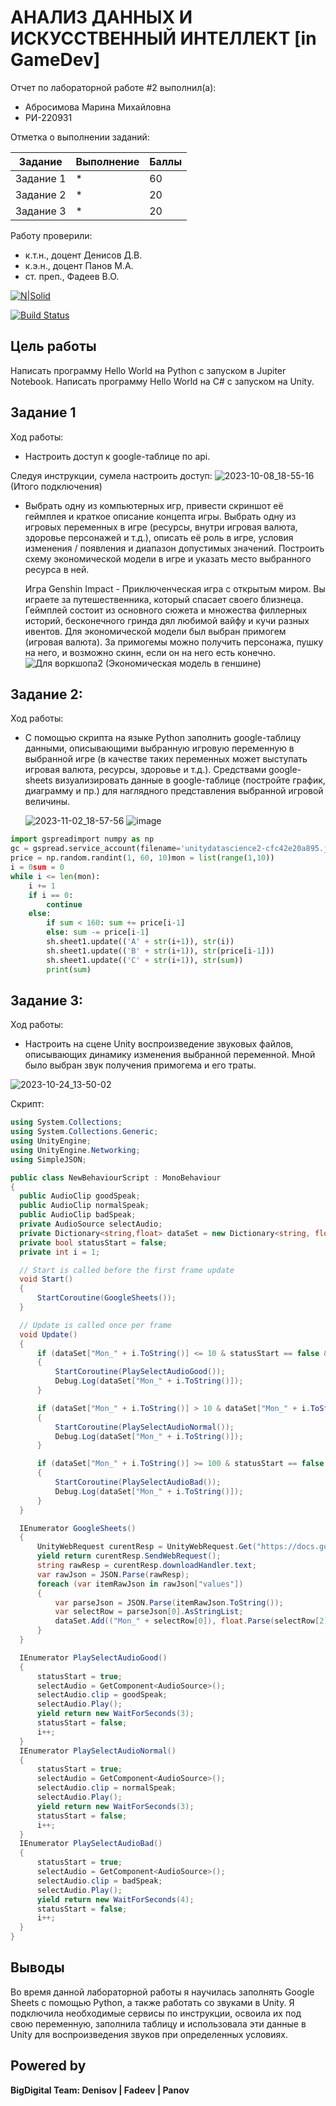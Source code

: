 # АНАЛИЗ ДАННЫХ И ИСКУССТВЕННЫЙ ИНТЕЛЛЕКТ [in GameDev]
Отчет по лабораторной работе #2 выполнил(а):
- Абросимова Марина Михайловна
- РИ-220931
  
Отметка о выполнении заданий:

| Задание | Выполнение | Баллы |
| ------ | ------ | ------ |
| Задание 1 | * | 60 |
| Задание 2 | * | 20 |
| Задание 3 | * | 20 |

Работу проверили:
- к.т.н., доцент Денисов Д.В.
- к.э.н., доцент Панов М.А.
- ст. преп., Фадеев В.О.

[![N|Solid](https://cldup.com/dTxpPi9lDf.thumb.png)](https://nodesource.com/products/nsolid)

[![Build Status](https://travis-ci.org/joemccann/dillinger.svg?branch=master)](https://travis-ci.org/joemccann/dillinger)

## Цель работы
Написать программу Hello World на Python с запуском в Jupiter Notebook. Написать программу Hello World на C# с запуском на Unity.

## Задание 1

Ход работы:
- Настроить доступ к google-таблице по api.

Следуя инструкции, сумела настроить доступ:
![2023-10-08_18-55-16](https://github.com/Marishka-A/Workshop2/assets/126682278/56af2d11-e276-4c3b-9708-e82840fe630f)
(Итого подключения)

- Выбрать одну из компьютерных игр, привести скриншот её геймплея и краткое описание концепта игры. Выбрать одну из игровых переменных в игре (ресурсы, внутри игровая валюта, здоровье персонажей и т.д.), описать её роль в игре, условия изменения / появления и диапазон допустимых значений. Построить схему экономической модели в игре и указать место выбранного ресурса в ней.
  
  Игра Genshin Impact - Приключенческая игра с открытым миром. Вы играете за путешественника, который спасает своего близнеца. Геймплей состоит из основного сюжета и множества филлерных историй, бесконечного гринда дял любимой вайфу и кучи разных ивентов. Для экономической модели был выбран примогем (игровая валюта). За примогемы можно получить персонажа, пушку на него, и возможно скинн, если он на него есть конечно.
  ![Для воркшопа2](https://github.com/Marishka-A/Workshop2/assets/126682278/d1375fe6-d7af-4869-a194-0b9ccf5a43cf)
  (Экономическая модель в геншине)


## Задание 2:

Ход работы:
- С помощью скрипта на языке Python заполнить google-таблицу данными, описывающими выбранную игровую переменную в выбранной игре (в качестве таких переменных может выступать игровая валюта, ресурсы, здоровье и т.д.). Средствами google-sheets визуализировать данные в google-таблице (постройте график, диаграмму и пр.) для наглядного представления выбранной игровой величины.

  ![2023-11-02_18-57-56](https://github.com/Marishka-A/Workshop2/assets/126682278/baa7c856-b993-482c-ae36-01b081665aa7)
  ![image](https://github.com/Marishka-A/Workshop2/assets/126682278/81076ada-acf3-4ebe-91a6-59f63261b024)

  
```py
import gspreadimport numpy as np
gc = gspread.service_account(filename='unitydatascience2-cfc42e20a895.json')sh = gc.open("DataSciense")
price = np.random.randint(1, 60, 10)mon = list(range(1,10))
i = 0sum = 0
while i <= len(mon):
    i += 1
    if i == 0:
        continue
    else:
        if sum < 160: sum += price[i-1]
        else: sum -= price[i-1]
        sh.sheet1.update(('A' + str(i+1)), str(i))
        sh.sheet1.update(('B' + str(i+1)), str(price[i-1]))
        sh.sheet1.update(('C' + str(i+1)), str(sum))
        print(sum)
```

## Задание 3:
Ход работы: 
- Настроить на сцене Unity воспроизведение звуковых файлов, описывающих динамику изменения выбранной переменной.
Мной было выбран звук получения примогема и его траты.

![2023-10-24_13-50-02](https://github.com/Marishka-A/Workshop2/assets/126682278/bb1794ab-e79e-4d09-b4a9-a6286ad6edb8)

  Скрипт:
  ```cs
  using System.Collections;
using System.Collections.Generic;
using UnityEngine;
using UnityEngine.Networking;
using SimpleJSON;

public class NewBehaviourScript : MonoBehaviour
{
    public AudioClip goodSpeak;
    public AudioClip normalSpeak;
    public AudioClip badSpeak;
    private AudioSource selectAudio;
    private Dictionary<string,float> dataSet = new Dictionary<string, float>();
    private bool statusStart = false;
    private int i = 1;

    // Start is called before the first frame update
    void Start()
    {
        StartCoroutine(GoogleSheets());
    }

    // Update is called once per frame
    void Update()
    {
        if (dataSet["Mon_" + i.ToString()] <= 10 & statusStart == false & i != dataSet.Count)
        {
            StartCoroutine(PlaySelectAudioGood());
            Debug.Log(dataSet["Mon_" + i.ToString()]);
        }

        if (dataSet["Mon_" + i.ToString()] > 10 & dataSet["Mon_" + i.ToString()] < 100 & statusStart == false & i != dataSet.Count)
        {
            StartCoroutine(PlaySelectAudioNormal());
            Debug.Log(dataSet["Mon_" + i.ToString()]);
        }

        if (dataSet["Mon_" + i.ToString()] >= 100 & statusStart == false & i != dataSet.Count)
        {
            StartCoroutine(PlaySelectAudioBad());
            Debug.Log(dataSet["Mon_" + i.ToString()]);
        }
    }

    IEnumerator GoogleSheets()
    {
        UnityWebRequest curentResp = UnityWebRequest.Get("https://docs.google.com/spreadsheets/d/1UJd68gqsV-diyTAy-KkclrfVBan0oSh2MCVBa5zHwk0/edit#gid=0");
        yield return curentResp.SendWebRequest();
        string rawResp = curentResp.downloadHandler.text;
        var rawJson = JSON.Parse(rawResp);
        foreach (var itemRawJson in rawJson["values"])
        {
            var parseJson = JSON.Parse(itemRawJson.ToString());
            var selectRow = parseJson[0].AsStringList;
            dataSet.Add(("Mon_" + selectRow[0]), float.Parse(selectRow[2]));
        }
    }

    IEnumerator PlaySelectAudioGood()
    {
        statusStart = true;
        selectAudio = GetComponent<AudioSource>();
        selectAudio.clip = goodSpeak;
        selectAudio.Play();
        yield return new WaitForSeconds(3);
        statusStart = false;
        i++;
    }
    IEnumerator PlaySelectAudioNormal()
    {
        statusStart = true;
        selectAudio = GetComponent<AudioSource>();
        selectAudio.clip = normalSpeak;
        selectAudio.Play();
        yield return new WaitForSeconds(3);
        statusStart = false;
        i++;
    }
    IEnumerator PlaySelectAudioBad()
    {
        statusStart = true;
        selectAudio = GetComponent<AudioSource>();
        selectAudio.clip = badSpeak;
        selectAudio.Play();
        yield return new WaitForSeconds(4);
        statusStart = false;
        i++;
    }
}
```

## Выводы

 Во время данной лабораторной работы я научилась заполнять Google Sheets с помощью Python, а также работать со звуками в Unity. Я подключила необходимые сервисы по инструкции, освоила их под свою переменную, заполнила таблицу и использовала эти данные в Unity для воспроизведения звуков при определенных условиях.


## Powered by

**BigDigital Team: Denisov | Fadeev | Panov**
